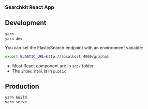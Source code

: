 ### Searchkit React App

## Development

```bash
yarn
yarn dev
```

You can set the ElasticSearch endpoint with an environment variable:

```bash
export ELASTIC_URL=http://localhost:4000/graphql
```



* Most React component are in `src/` folder
* The `index.html` is in `public`


## Production

```bash
yarn build
yarn serve
```